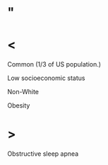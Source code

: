 # "

# <

Common
(1/3 of US population.)

Low socioeconomic status

Non-White

Obesity

# >

Obstructive sleep apnea
